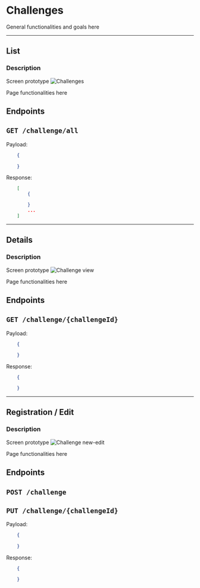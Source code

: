 # Challenges 

General functionalities and goals here

---

## **List**

### **Description**
Screen prototype
![Challenges](https://user-images.githubusercontent.com/34667580/170929141-ac7d64a1-5f30-496b-a47f-8c8a45e492b4.png)

Page functionalities here

## **Endpoints**
## **`GET /challenge/all`**

Payload:
```json
    {
        
    }
```

Response:
```json
    [
        {

        }
        ...
    ]
```

---

## **Details**

### **Description**
Screen prototype
![Challenge view](https://user-images.githubusercontent.com/34667580/170929318-2f8dd5bf-5f9e-415a-96ea-599d8a9da8c0.png)

Page functionalities here

## **Endpoints**
## **`GET /challenge/{challengeId}`**
Payload:
```json
    {
        
    }
```

Response:
```json
    {

    }
```
---
## **Registration / Edit**

### **Description**
Screen prototype
![Challenge new-edit](https://user-images.githubusercontent.com/34667580/170929330-7c2e474f-1f2e-4d0d-9fa0-5c0fa2490299.png)

Page functionalities here

## **Endpoints**
## **`POST /challenge`**

## **`PUT /challenge/{challengeId}`**
Payload:
```json
    {
        
    }
```

Response:
```json
    {

    }
```

